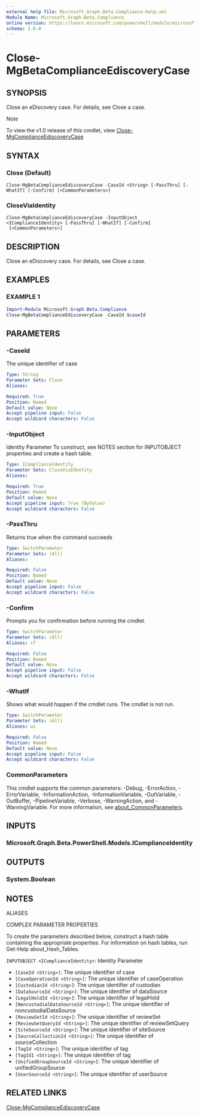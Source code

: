 ```yaml
---
external help file: Microsoft.Graph.Beta.Compliance-help.xml
Module Name: Microsoft.Graph.Beta.Compliance
online version: https://learn.microsoft.com/powershell/module/microsoft.graph.beta.compliance/close-mgbetacomplianceediscoverycase
schema: 2.0.0
---
```


# Close-MgBetaComplianceEdiscoveryCase

## SYNOPSIS
Close an eDiscovery case.
For details, see Close a case.

> [!NOTE]
> To view the v1.0 release of this cmdlet, view [Close-MgComplianceEdiscoveryCase](/powershell/module/Microsoft.Graph.Compliance/Close-MgComplianceEdiscoveryCase?view=graph-powershell-v1.0)

## SYNTAX

### Close (Default)
```
Close-MgBetaComplianceEdiscoveryCase -CaseId <String> [-PassThru] [-WhatIf] [-Confirm] [<CommonParameters>]
```

### CloseViaIdentity
```
Close-MgBetaComplianceEdiscoveryCase -InputObject <IComplianceIdentity> [-PassThru] [-WhatIf] [-Confirm]
 [<CommonParameters>]
```

## DESCRIPTION
Close an eDiscovery case.
For details, see Close a case.

## EXAMPLES

### EXAMPLE 1
```powershell
Import-Module Microsoft.Graph.Beta.Compliance
Close-MgBetaComplianceEdiscoveryCase -CaseId $caseId
```

## PARAMETERS

### -CaseId
The unique identifier of case

```yaml
Type: String
Parameter Sets: Close
Aliases:

Required: True
Position: Named
Default value: None
Accept pipeline input: False
Accept wildcard characters: False
```

### -InputObject
Identity Parameter
To construct, see NOTES section for INPUTOBJECT properties and create a hash table.

```yaml
Type: IComplianceIdentity
Parameter Sets: CloseViaIdentity
Aliases:

Required: True
Position: Named
Default value: None
Accept pipeline input: True (ByValue)
Accept wildcard characters: False
```

### -PassThru
Returns true when the command succeeds

```yaml
Type: SwitchParameter
Parameter Sets: (All)
Aliases:

Required: False
Position: Named
Default value: None
Accept pipeline input: False
Accept wildcard characters: False
```

### -Confirm
Prompts you for confirmation before running the cmdlet.

```yaml
Type: SwitchParameter
Parameter Sets: (All)
Aliases: cf

Required: False
Position: Named
Default value: None
Accept pipeline input: False
Accept wildcard characters: False
```

### -WhatIf
Shows what would happen if the cmdlet runs.
The cmdlet is not run.

```yaml
Type: SwitchParameter
Parameter Sets: (All)
Aliases: wi

Required: False
Position: Named
Default value: None
Accept pipeline input: False
Accept wildcard characters: False
```

### CommonParameters
This cmdlet supports the common parameters: -Debug, -ErrorAction, -ErrorVariable, -InformationAction, -InformationVariable, -OutVariable, -OutBuffer, -PipelineVariable, -Verbose, -WarningAction, and -WarningVariable. For more information, see [about_CommonParameters](http://go.microsoft.com/fwlink/?LinkID=113216).

## INPUTS

### Microsoft.Graph.Beta.PowerShell.Models.IComplianceIdentity
## OUTPUTS

### System.Boolean
## NOTES

ALIASES

COMPLEX PARAMETER PROPERTIES

To create the parameters described below, construct a hash table containing the appropriate properties. For information on hash tables, run Get-Help about_Hash_Tables.


`INPUTOBJECT <IComplianceIdentity>`: Identity Parameter
  - `[CaseId <String>]`: The unique identifier of case
  - `[CaseOperationId <String>]`: The unique identifier of caseOperation
  - `[CustodianId <String>]`: The unique identifier of custodian
  - `[DataSourceId <String>]`: The unique identifier of dataSource
  - `[LegalHoldId <String>]`: The unique identifier of legalHold
  - `[NoncustodialDataSourceId <String>]`: The unique identifier of noncustodialDataSource
  - `[ReviewSetId <String>]`: The unique identifier of reviewSet
  - `[ReviewSetQueryId <String>]`: The unique identifier of reviewSetQuery
  - `[SiteSourceId <String>]`: The unique identifier of siteSource
  - `[SourceCollectionId <String>]`: The unique identifier of sourceCollection
  - `[TagId <String>]`: The unique identifier of tag
  - `[TagId1 <String>]`: The unique identifier of tag
  - `[UnifiedGroupSourceId <String>]`: The unique identifier of unifiedGroupSource
  - `[UserSourceId <String>]`: The unique identifier of userSource

## RELATED LINKS
[Close-MgComplianceEdiscoveryCase](/powershell/module/Microsoft.Graph.Compliance/Close-MgComplianceEdiscoveryCase?view=graph-powershell-v1.0)
